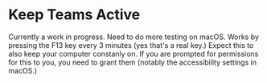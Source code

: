 # Keep Teams Active
Currently a work in progress. Need to do more testing on macOS.
Works by pressing the F13 key every 3 minutes (yes that's a real key.) Expect this to also keep your computer constanly on.
If you are prompted for permissions for this to you, you need to grant them (notably the accessibility settings in macOS.)
